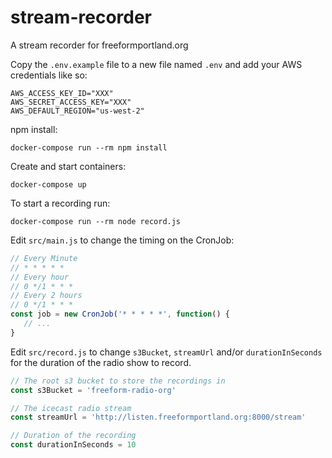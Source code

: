 # stream-recorder

A stream recorder for freeformportland.org


Copy the `.env.example` file to a new file named `.env` and add your AWS credentials like so:

```
AWS_ACCESS_KEY_ID="XXX"
AWS_SECRET_ACCESS_KEY="XXX"
AWS_DEFAULT_REGION="us-west-2"
```

npm install:
```
docker-compose run --rm npm install
```

Create and start containers:
```
docker-compose up
```


To start a recording run:
```
docker-compose run --rm node record.js
```

Edit `src/main.js` to change the timing on the CronJob:

```javascript
// Every Minute
// * * * * *
// Every hour
// 0 */1 * * *
// Every 2 hours
// 0 */1 * * *
const job = new CronJob('* * * * *', function() {
   // ...
}
```


Edit `src/record.js` to change `s3Bucket`, `streamUrl` and/or `durationInSeconds` for the duration of the radio show to record.

```javascript
// The root s3 bucket to store the recordings in
const s3Bucket = 'freeform-radio-org'

// The icecast radio stream
const streamUrl = 'http://listen.freeformportland.org:8000/stream'

// Duration of the recording
const durationInSeconds = 10
```

